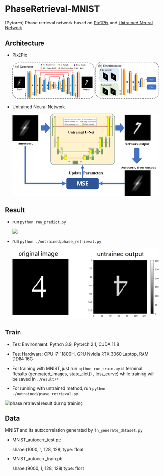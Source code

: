 # PhaseRetrieval-MNIST

[Pytorch] Phase retrieval network based on [Pix2Pix](https://github.com/phillipi/pix2pix) and [Untrained Neural Network](https://github.com/FeiWang0824/PhysenNet)

## Architecture
* Pix2Pix

  ![](./assets/GAN_architecture.jpg)

* Untrained Neural Network
  
  ![](./assets/untrained_architecture.jpg)

## Result

* run `python run_predict.py`

  ![](./assets/model_prediction.png)

* run `python ./untrained/phase_retrieval.py`

  ![](./assets/untrained_result.jpg)

## Train

* Test Environment: Python 3.9, Pytorch 2.1, CUDA 11.8

* Test Hardware: CPU i7-11800H, GPU Nvidia RTX 3060 Laptop, RAM DDR4 16G

* For training with MNIST, just run `python run_train.py` in terminal. Results (generated_images, state_dict() , loss_curve) while training will be saved in `./result/*`

* For running with untrained method, run `python ./untrained/phase_retrieval.py`.

![phase retrieval result during training](./assets/training.gif)

## Data

MNIST and its autocorrelation generated by `fn_generate_dataset.py`

* MNIST_autocorr_test.pt: 

  shape:(1000, 1, 128, 128) type: float
* MNIST_autocorr_train.pt: 
  
  shape:(9000, 1, 128, 128) type: float


